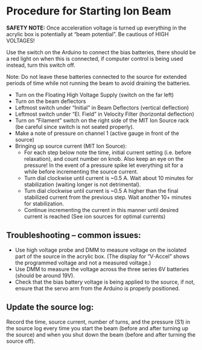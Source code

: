 # Procedure for Starting Ion Beam
**__SAFETY NOTE:__** 
Once acceleration voltage is turned up everything in the acrylic box is potentially at “beam potential”. Be cautious of HIGH VOLTAGES!

Use the switch on the Arduino to connect the bias batteries, there should be a red light on when this is connected, if computer control is being used instead, turn this switch off.

Note: Do not leave these batteries connected to the source for extended periods of time while not running the beam to avoid draining the batteries.

* Turn on the Floating High Voltage Supply (switch on the far left)
* Turn on the beam deflectors
* Leftmost switch under “Initial” in Beam Deflectors (vertical deflection)
* Leftmost switch under “El. Field” in Velocity Filter (horizontal deflection)
* Turn on “Filament” switch on the right side of the MIT Ion Source rack (be careful since switch is not seated properly).
* Make a note of pressure on channel 1 (active gauge in front of the source)
* Bringing up source current (MIT Ion Source):
    * For each step below note the time, initial current setting (i.e. before relaxation), and count number on knob. Also keep an eye on the pressure! In the event of a pressure spike let everything sit for a while before incrementing the source current.
    * Turn dial clockwise until current is ~0.5 A. Wait about 10 minutes for stabilization (waiting longer is not detrimental).
    * Turn dial clockwise until current is ~0.5 A higher than the final stabilized current from the previous step. Wait another 10+ minutes for stabilization.
    * Continue incrementing the current in this manner until desired current is reached (See ion sources for optimal currents)

## Troubleshooting – common issues:
* Use high voltage probe and DMM to measure voltage on the isolated part of the source in the acrylic box. (The display for “V-Accel” shows the programmed voltage and not a measured voltage.)
* Use DMM to measure the voltage across the three series 6V batteries (should be around 19V).
* Check that the bias battery voltage is being applied to the source, if not, ensure that the servo arm from the Arduino is properly positioned.

## Update the source log:
Record the time, source current, number of turns, and the pressure (S1) in the source log every time you start the beam (before and after turning up the source) and when you shut down the beam (before and after turning the source off).
